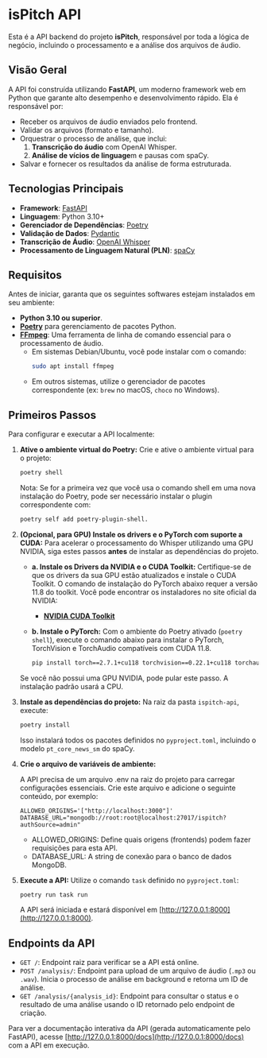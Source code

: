 # isPitch API

Esta é a API backend do projeto **isPitch**, responsável por toda a lógica de negócio, incluindo o processamento e a análise dos arquivos de áudio.

## Visão Geral

A API foi construída utilizando **FastAPI**, um moderno framework web em Python que garante alto desempenho e desenvolvimento rápido. Ela é responsável por:

* Receber os arquivos de áudio enviados pelo frontend.
* Validar os arquivos (formato e tamanho).
* Orquestrar o processo de análise, que inclui:
    1.  **Transcrição do áudio** com OpenAI Whisper.
    2.  **Análise de vícios de linguage**m e pausas com spaCy.
* Salvar e fornecer os resultados da análise de forma estruturada.

## Tecnologias Principais

* **Framework**: [FastAPI](https://fastapi.tiangolo.com/)
* **Linguagem**: Python 3.10+
* **Gerenciador de Dependências**: [Poetry](https://python-poetry.org/)
* **Validação de Dados**: [Pydantic](https://pydantic.dev/)
* **Transcrição de Áudio**: [OpenAI Whisper](https://github.com/openai/whisper)
* **Processamento de Linguagem Natural (PLN)**: [spaCy](https://spacy.io/)

## Requisitos

Antes de iniciar, garanta que os seguintes softwares estejam instalados em seu ambiente:

* **Python 3.10 ou superior**.
* **[Poetry](https://python-poetry.org/docs/#installation)** para gerenciamento de pacotes Python.
* **[FFmpeg](https://ffmpeg.org/download.html)**: Uma ferramenta de linha de comando essencial para o processamento de áudio.
    * Em sistemas Debian/Ubuntu, você pode instalar com o comando:
        ```bash
        sudo apt install ffmpeg
        ```
    * Em outros sistemas, utilize o gerenciador de pacotes correspondente (ex: `brew` no macOS, `choco` no Windows).

## Primeiros Passos

Para configurar e executar a API localmente:

1.  **Ative o ambiente virtual do Poetry:**
    Crie e ative o ambiente virtual para o projeto:
    ```bash
    poetry shell
    ```
    Nota: Se for a primeira vez que você usa o comando shell em uma nova instalação do Poetry, pode ser necessário instalar o plugin correspondente com: 
    ```bash
    poetry self add poetry-plugin-shell.
    ```

2.  **(Opcional, para GPU) Instale os drivers e o PyTorch com suporte a CUDA:**
    Para acelerar o processamento do Whisper utilizando uma GPU NVIDIA, siga estes passos **antes** de instalar as dependências do projeto.

    * **a. Instale os Drivers da NVIDIA e o CUDA Toolkit:**
        Certifique-se de que os drivers da sua GPU estão atualizados e instale o CUDA Toolkit. O comando de instalação do PyTorch abaixo requer a versão 11.8 do toolkit. Você pode encontrar os instaladores no site oficial da NVIDIA:
        * **[NVIDIA CUDA Toolkit](https://developer.nvidia.com/cuda-downloads)**

    * **b. Instale o PyTorch:**
        Com o ambiente do Poetry ativado (`poetry shell`), execute o comando abaixo para instalar o PyTorch, TorchVision e TorchAudio compatíveis com CUDA 11.8.
        ```bash
        pip install torch==2.7.1+cu118 torchvision==0.22.1+cu118 torchaudio==2.7.1+cu118 --index-url [https://download.pytorch.org/whl/cu118](https://download.pytorch.org/whl/cu118)
        ```
    Se você não possui uma GPU NVIDIA, pode pular este passo. A instalação padrão usará a CPU.

3.  **Instale as dependências do projeto:**
    Na raiz da pasta `ispitch-api`, execute:
    ```bash
    poetry install
    ```
    Isso instalará todos os pacotes definidos no `pyproject.toml`, incluindo o modelo `pt_core_news_sm` do spaCy.

4. **Crie o arquivo de variáveis de ambiente:**

    A API precisa de um arquivo .env na raiz do projeto para carregar configurações essenciais. Crie este arquivo e adicione o seguinte conteúdo, por exemplo:

    ```
    ALLOWED_ORIGINS='["http://localhost:3000"]'
    DATABASE_URL="mongodb://root:root@localhost:27017/ispitch?authSource=admin"
    ```
    - ALLOWED_ORIGINS: Define quais origens (frontends) podem fazer requisições para esta API.
    - DATABASE_URL: A string de conexão para o banco de dados MongoDB.

5.  **Execute a API:**
    Utilize o comando `task` definido no `pyproject.toml`:
    ```bash
    poetry run task run
    ```
    A API será iniciada e estará disponível em [http://127.0.0.1:8000](http://127.0.0.1:8000).

## Endpoints da API

* `GET /`: Endpoint raiz para verificar se a API está online.
* `POST /analysis/`: Endpoint para upload de um arquivo de áudio (`.mp3` ou `.wav`). Inicia o processo de análise em background e retorna um ID de análise.
* `GET /analysis/{analysis_id}`: Endpoint para consultar o status e o resultado de uma análise usando o ID retornado pelo endpoint de criação.

Para ver a documentação interativa da API (gerada automaticamente pelo FastAPI), acesse [http://127.0.0.1:8000/docs](http://127.0.0.1:8000/docs) com a API em execução.